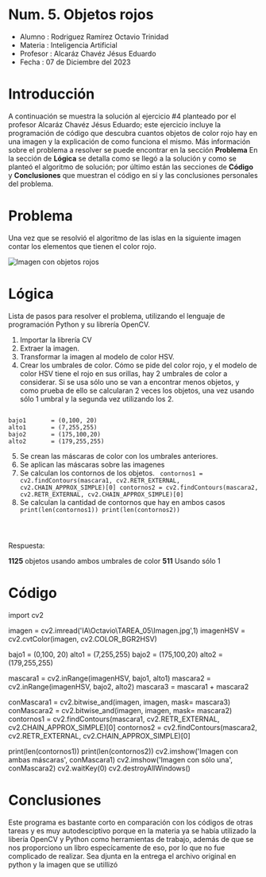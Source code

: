 # Num. 5. Objetos rojos


* Alumno    : Rodriguez Ramírez Octavio Trinidad
* Materia   : Inteligencia Artificial
* Profesor  : Alcaráz Chavéz Jésus Eduardo
* Fecha     : 07 de Diciembre del 2023

# Introducción

A continuación se muestra la solución al ejercicio #4 planteado por el profesor  Alcaráz Chavéz Jésus Eduardo; este ejercicio incluye la programación de código que descubra cuantos objetos de color rojo hay en una imagen y la explicación de como funciona el mismo. Más información sobre el problema a resolver se puede encontrar en la sección **Problema** En la sección de **Lógica** se detalla como se llegó a la solución y como se planteó el algoritmo de solución; por último están las secciones de **Código** y **Conclusiones** que muestran el código en sí y las conclusiones personales del problema.

# Problema
Una vez que se resolvió el algoritmo de las islas en la siguiente imagen
contar los elementos que tienen el color rojo.

 ![Imagen con objetos rojos](/IA/Octavio/TAREA_05/Imagen.jpg)

# Lógica
Lista de pasos para resolver el problema, utilizando el lenguaje de programación Python y su librería OpenCV.

1. Importar la librería CV
2. Extraer la imagen.
3. Transformar la imagen  al modelo de color HSV.
4. Crear los umbrales de color.
Cómo se pide del color rojo, y el modelo de color HSV tiene el rojo en sus orillas, hay 2 umbrales de color a considerar. Si se usa sólo uno se van a encontrar menos objetos, y como prueba de ello se calcularan 2 veces los objetos, una vez usando sólo 1 umbral y la segunda vez utilizando los 2.

<code>
bajo1       = (0,100, 20)
alto1       = (7,255,255)
bajo2       = (175,100,20)
alto2       = (179,255,255)
</code>

5. Se crean las máscaras de color con los umbrales anteriores.
6. Se aplican las máscaras sobre las imagenes
7. Se calculan los contornos de los objetos.
    <code>
    contornos1  = cv2.findContours(mascara1, cv2.RETR_EXTERNAL, cv2.CHAIN_APPROX_SIMPLE)[0]
    contornos2  = cv2.findContours(mascara2, cv2.RETR_EXTERNAL, cv2.CHAIN_APPROX_SIMPLE)[0]
    </code>
8. Se calculan la cantidad de contornos que hay en ambos casos
    <code>
    print(len(contornos1))
    print(len(contornos2))
</code>

Respuesta: 

**1125** objetos usando ambos umbrales de color
**511** Usando sólo 1

# Código
import cv2

imagen      = cv2.imread('IA\Octavio\TAREA_05\Imagen.jpg',1)
imagenHSV   = cv2.cvtColor(imagen, cv2.COLOR_BGR2HSV)

bajo1       = (0,100, 20)
alto1       = (7,255,255)
bajo2       = (175,100,20)
alto2       = (179,255,255)

mascara1    = cv2.inRange(imagenHSV, bajo1, alto1)
mascara2    = cv2.inRange(imagenHSV, bajo2, alto2)
mascara3    = mascara1 + mascara2

conMascara1 = cv2.bitwise_and(imagen, imagen, mask= mascara3)
conMascara2 = cv2.bitwise_and(imagen, imagen, mask= mascara2)
contornos1  = cv2.findContours(mascara1, cv2.RETR_EXTERNAL, cv2.CHAIN_APPROX_SIMPLE)[0]
contornos2  = cv2.findContours(mascara2, cv2.RETR_EXTERNAL, cv2.CHAIN_APPROX_SIMPLE)[0]

print(len(contornos1))
print(len(contornos2))
cv2.imshow('Imagen con ambas máscaras', conMascara1)
cv2.imshow('Imagen con sólo una',       conMascara2)
cv2.waitKey(0)
cv2.destroyAllWindows()

# Conclusiones

Este programa es bastante corto en comparación con los códigos de otras tareas y es muy autodesciptivo porque en la materia ya se había utilizado la libería OpenCV y Python como herramientas de trabajo, además de que se nos proporciono un libro especícamente de eso, por lo que no fue complicado de realizar. Sea djunta en la entrega el archivo original en python y la imagen que se utillizó
